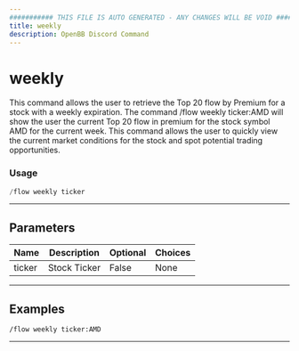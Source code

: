 ```yaml
---
########### THIS FILE IS AUTO GENERATED - ANY CHANGES WILL BE VOID ###########
title: weekly
description: OpenBB Discord Command
---
```


# weekly

This command allows the user to retrieve the Top 20 flow by Premium for a stock with a weekly expiration. The command /flow weekly ticker:AMD will show the user the current Top 20 flow in premium for the stock symbol AMD for the current week. This command allows the user to quickly view the current market conditions for the stock and spot potential trading opportunities.

### Usage

```python wordwrap
/flow weekly ticker
```

---

## Parameters

| Name | Description | Optional | Choices |
| ---- | ----------- | -------- | ------- |
| ticker | Stock Ticker | False | None |


---

## Examples

```
/flow weekly ticker:AMD
```

---
